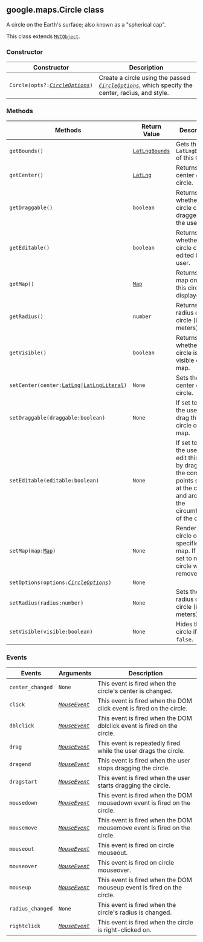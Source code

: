 <h2 id="Circle">
google.maps.Circle
class
</h2><p>A circle on the Earth's surface; also known as a "spherical cap".</p><p>This class extends
<code><a href="#MVCObject">MVCObject</a></code>.
</p><h3>Constructor</h3><table summary="class Circle - Constructor" width="100%">
<thead>
<tr><th>Constructor</th>
<th>Description</th>
</tr></thead>
<tbody>
<tr>
<td><code>Circle(opts?:<a href="#CircleOptions"><em>CircleOptions</em></a>)</code></td>
<td>Create a circle using the passed <code><em><a href="#CircleOptions">CircleOptions</a></em></code>, which specify the center, radius, and style.</td>
</tr>
</tbody>
</table><h3>Methods</h3><table summary="class Circle - Methods" width="100%">
<thead>
<tr><th>Methods</th>
<th>Return Value</th>
<th>Description</th>
</tr></thead>
<tbody>
<tr>
<td><code>getBounds()</code></td>
<td><code><a href="#LatLngBounds">LatLngBounds</a></code></td>
<td>Gets the <code>LatLngBounds</code> of this Circle.</td>
</tr>
<tr>
<td><code>getCenter()</code></td>
<td><code><a href="#LatLng">LatLng</a></code></td>
<td>Returns the center of this circle.</td>
</tr>
<tr>
<td><code>getDraggable()</code></td>
<td><code>boolean</code></td>
<td>Returns whether this circle can be dragged by the user.</td>
</tr>
<tr>
<td><code>getEditable()</code></td>
<td><code>boolean</code></td>
<td>Returns whether this circle can be edited by the user.</td>
</tr>
<tr>
<td><code>getMap()</code></td>
<td><code><a href="#Map">Map</a></code></td>
<td>Returns the map on which this circle is displayed.</td>
</tr>
<tr>
<td><code>getRadius()</code></td>
<td><code>number</code></td>
<td>Returns the radius of this circle (in meters).</td>
</tr>
<tr>
<td><code>getVisible()</code></td>
<td><code>boolean</code></td>
<td>Returns whether this circle is visible on the map.</td>
</tr>
<tr>
<td><code>setCenter(center:<a href="#LatLng">LatLng</a>|<a href="#LatLngLiteral">LatLngLiteral</a>)</code></td>
<td><code>None</code></td>
<td>Sets the center of this circle.</td>
</tr>
<tr>
<td><code>setDraggable(draggable:boolean)</code></td>
<td><code>None</code></td>
<td>If set to true, the user can drag this circle over the map.</td>
</tr>
<tr>
<td><code>setEditable(editable:boolean)</code></td>
<td><code>None</code></td>
<td>If set to true, the user can edit this circle by dragging the control points shown at the center and around the circumference of the circle.</td>
</tr>
<tr>
<td><code>setMap(map:<a href="#Map">Map</a>)</code></td>
<td><code>None</code></td>
<td>Renders the circle on the specified map. If map is set to null, the circle will be removed.</td>
</tr>
<tr>
<td><code>setOptions(options:<a href="#CircleOptions"><em>CircleOptions</em></a>)</code></td>
<td><code>None</code></td>
<td></td>
</tr>
<tr>
<td><code>setRadius(radius:number)</code></td>
<td><code>None</code></td>
<td>Sets the radius of this circle (in meters).</td>
</tr>
<tr>
<td><code>setVisible(visible:boolean)</code></td>
<td><code>None</code></td>
<td>Hides this circle if set to <code>false</code>.</td>
</tr>
</tbody>
</table><h3>Events</h3><table summary="class Circle - Events" width="100%">
<thead>
<tr><th>Events</th>
<th>Arguments</th>
<th>Description</th>
</tr></thead>
<tbody>
<tr>
<td><code>center_changed</code></td>
<td><code>None</code></td>
<td>This event is fired when the circle's center is changed.</td>
</tr>
<tr>
<td><code>click</code></td>
<td><code><a href="#MouseEvent"><em>MouseEvent</em></a></code></td>
<td>This event is fired when the DOM click event is fired on the circle.</td>
</tr>
<tr>
<td><code>dblclick</code></td>
<td><code><a href="#MouseEvent"><em>MouseEvent</em></a></code></td>
<td>This event is fired when the DOM dblclick event is fired on the circle.</td>
</tr>
<tr>
<td><code>drag</code></td>
<td><code><a href="#MouseEvent"><em>MouseEvent</em></a></code></td>
<td>This event is repeatedly fired while the user drags the circle.</td>
</tr>
<tr>
<td><code>dragend</code></td>
<td><code><a href="#MouseEvent"><em>MouseEvent</em></a></code></td>
<td>This event is fired when the user stops dragging the circle.</td>
</tr>
<tr>
<td><code>dragstart</code></td>
<td><code><a href="#MouseEvent"><em>MouseEvent</em></a></code></td>
<td>This event is fired when the user starts dragging the circle.</td>
</tr>
<tr>
<td><code>mousedown</code></td>
<td><code><a href="#MouseEvent"><em>MouseEvent</em></a></code></td>
<td>This event is fired when the DOM mousedown event is fired on the circle.</td>
</tr>
<tr>
<td><code>mousemove</code></td>
<td><code><a href="#MouseEvent"><em>MouseEvent</em></a></code></td>
<td>This event is fired when the DOM mousemove event is fired on the circle.</td>
</tr>
<tr>
<td><code>mouseout</code></td>
<td><code><a href="#MouseEvent"><em>MouseEvent</em></a></code></td>
<td>This event is fired on circle mouseout.</td>
</tr>
<tr>
<td><code>mouseover</code></td>
<td><code><a href="#MouseEvent"><em>MouseEvent</em></a></code></td>
<td>This event is fired on circle mouseover.</td>
</tr>
<tr>
<td><code>mouseup</code></td>
<td><code><a href="#MouseEvent"><em>MouseEvent</em></a></code></td>
<td>This event is fired when the DOM mouseup event is fired on the circle.</td>
</tr>
<tr>
<td><code>radius_changed</code></td>
<td><code>None</code></td>
<td>This event is fired when the circle's radius is changed.</td>
</tr>
<tr>
<td><code>rightclick</code></td>
<td><code><a href="#MouseEvent"><em>MouseEvent</em></a></code></td>
<td>This event is fired when the circle is right-clicked on.</td>
</tr>
</tbody>
</table>